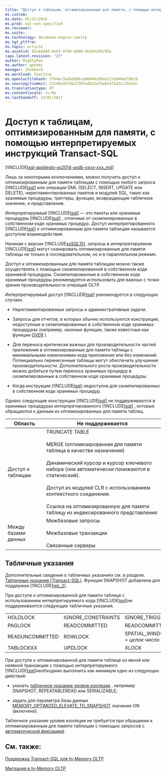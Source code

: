 ```yaml
---
title: "Доступ к таблицам, оптимизированным для памяти, с помощью интерпретируемых инструкций Transact-SQL | Документация Майкрософт"
ms.custom: 
ms.date: 05/31/2016
ms.prod: sql-non-specified
ms.reviewer: 
ms.suite: 
ms.technology: database-engine-imoltp
ms.tgt_pltfrm: 
ms.topic: article
ms.assetid: 92a44d4d-0e53-4fb0-b890-de264c65c95a
caps.latest.revision: "23"
author: MightyPen
ms.author: genemi
manager: jhubbard
ms.workload: Inactive
ms.openlocfilehash: 3784ec3a2bdd96ca06d40c05da217a940a2f6b16
ms.sourcegitcommit: 531d0245f4b2730fad623a7aa61df1422c255edc
ms.translationtype: HT
ms.contentlocale: ru-RU
ms.lasthandoff: 12/01/2017
---
```

# <a name="accessing-memory-optimized-tables-using-interpreted-transact-sql"></a>Доступ к таблицам, оптимизированным для памяти, с помощью интерпретируемых инструкций Transact-SQL
[!INCLUDE[tsql-appliesto-ss2014-asdb-xxxx-xxx_md](../../includes/tsql-appliesto-ss2014-asdb-xxxx-xxx-md.md)]

 Лишь за некоторыми исключениями, можно получить доступ к оптимизированным для памяти таблицам с помощью любого запроса [!INCLUDE[tsql](../../includes/tsql-md.md)] или операции DML (SELECT, INSERT, UPDATE или DELETE), нерегламентированных пакетов и модулей SQL, таких как хранимые процедуры, триггеры, функции, возвращающие табличное значение, и представления.  
  
Интерпретируемый [!INCLUDE[tsql](../../includes/tsql-md.md)] — это пакеты или хранимые процедуры [!INCLUDE[tsql](../../includes/tsql-md.md)] , отличные от скомпилированных в собственном коде хранимых процедур. Доступ интерпретированного [!INCLUDE[tsql](../../includes/tsql-md.md)] к оптимизированным для памяти таблицам называется доступом взаимодействия.  

Начиная с версии [!INCLUDE[ssSQL15](../../includes/sssql15-md.md)], запросы в интерпретируемом [!INCLUDE[tsql](../../includes/tsql-md.md)] могут сканировать оптимизированные для памяти таблицы не только в последовательном, но и в параллельном режиме.

Доступ к оптимизированным для памяти таблицам можно также осуществлять с помощью скомпилированной в собственном коде хранимой процедуры. Скомпилированные в собственном коде хранимые процедуры рекомендуется использовать для важных с точки зрения производительности операций OLTP.  
  
Интерпретируемый доступ [!INCLUDE[tsql](../../includes/tsql-md.md)] рекомендуется в следующих случаях.  
  
- Нерегламентированные запросы и административные задачи.  
  
- Запросы для отчетов, в которых обычно используются конструкции, недоступные в скомпилированных в собственном коде хранимых процедурах (например, *оконные* функции, также известные как функции [OVER](../../t-sql/queries/select-over-clause-transact-sql.md) ).  
  
- Для переноса критически важных для производительности частей приложения в оптимизированные для памяти таблицы с минимальными изменениями кода приложения или без изменений. Потенциально перенесенные таблицы могут обеспечить улучшение производительности. Дополнительного роста производительности можно добиться путем переноса хранимых процедур в скомпилированные в собственном коде хранимые процедуры.  
  
- Когда инструкция [!INCLUDE[tsql](../../includes/tsql-md.md)] недоступна для скомпилированных в собственном коде хранимых процедур.  
  
Однако следующие конструкции [!INCLUDE[tsql](../../includes/tsql-md.md)] не поддерживаются в хранимых процедурах интерпретированного [!INCLUDE[tsql](../../includes/tsql-md.md)] , которые обращаются к данным из оптимизированных для памяти таблиц.  
  
|Область|Не поддерживается|  
|----------|-----------------|  
|Доступ к таблицам|TRUNCATE TABLE<br /><br /> MERGE (оптимизированная для памяти таблица в качестве назначения)<br /><br /> Динамический курсор и курсор ключевого набора (они автоматически понижаются в статический).<br /><br /> Доступ из модулей CLR с использованием контекстного соединения.<br /><br /> Ссылка на оптимизированную для памяти таблицу из индексированного представления|  
|Между базами данных|Межбазовые запросы<br /><br /> Межбазовые транзакции<br /><br /> Связанные серверы|  
  
## <a name="table-hints"></a>Табличные указания

Дополнительные сведения о табличных указаниях см. в разделе. [Табличные указания (Transact-SQL)](../../t-sql/queries/hints-transact-sql-table.md). Функция SNAPSHOT добавлена для поддержки [!INCLUDE[hek_2](../../includes/hek-2-md.md)].  
  
При доступе к оптимизированной для памяти таблице с использованием интерпретируемого кода [!INCLUDE[tsql](../../includes/tsql-md.md)]не поддерживаются следующие табличные указания.  

  
|||||  
|-|-|-|-|  
|HOLDLOCK|IGNORE_CONSTRAINTS|IGNORE_TRIGGERS|NOWAIT|  
|PAGLOCK|READCOMMITTED|READCOMMITTEDLOCK|READPAST|  
|READUNCOMMITTED|ROWLOCK|SPATIAL_WINDOW_MAX_CELLS = *целое число*|TABLOCK|  
|TABLOCKXX|UPDLOCK|XLOCK||  
  

При доступе к оптимизированной для памяти таблице из явной или неявной транзакции с помощью интерпретируемого [!INCLUDE[tsql](../../includes/tsql-md.md)]необходимо выполнить как минимум одно из следующих действий:  
  
- указать [табличное указание уровня изоляции](../../relational-databases/in-memory-oltp/transactions-with-memory-optimized-tables.md) , например SNAPSHOT, REPEATABLEREAD или SERIALIZABLE;  
  
- задать для параметра базы данных [MEMORY_OPTIMIZED_ELEVATE_TO_SNAPSHOT](../../t-sql/statements/alter-database-transact-sql-set-options.md) значение ON (включено).  
  
Табличное указание уровня изоляции не требуется при обращении к оптимизированным для памяти таблицам с помощью запросов с [автоматической фиксацией](http://msdn.microsoft.com/en-us/c8de5b60-d147-492d-b601-2eeae8511d00).  
  
## <a name="see-also"></a>См. также:

[Поддержка Transact-SQL для In-Memory OLTP](../../relational-databases/in-memory-oltp/transact-sql-support-for-in-memory-oltp.md)   

[Миграция в In-Memory OLTP](../../relational-databases/in-memory-oltp/migrating-to-in-memory-oltp.md)  

